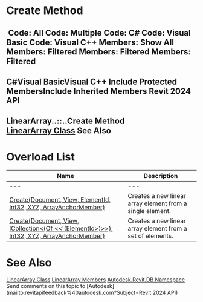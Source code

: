 # Create Method

﻿
 Code: All Code: Multiple Code: C# Code: Visual Basic Code: Visual C++  Members: Show All Members: Filtered Members: Filtered Members: Filtered   
---  
C#Visual BasicVisual C++
Include Protected MembersInclude Inherited Members
Revit 2024 API  
---  
LinearArray..::..Create Method   
[LinearArray Class](58e47064-607e-d52b-5930-7e371851a678.md "LinearArray Class") See Also  
---  
# Overload List
| Name | Description |
| --- | --- |
| --- | --- | --- |
| [Create(Document, View, ElementId, Int32, XYZ, ArrayAnchorMember)](33520964-cb76-56b5-a303-bd2bad01adfe.md "Create Method \(Document, View, ElementId, Int32, XYZ, ArrayAnchorMember\)") | Creates a new linear array element from a single element. |
| [Create(Document, View, ICollection<(Of <<'(ElementId>)>>), Int32, XYZ, ArrayAnchorMember)](77e8c92f-6b48-0f3d-923c-2737a6d6e4ab.md "Create Method \(Document, View, ICollection\(ElementId\), Int32, XYZ, ArrayAnchorMember\)") | Creates a new linear array element from a set of elements. |

# See Also
[LinearArray Class](58e47064-607e-d52b-5930-7e371851a678.md "LinearArray Class")
[LinearArray Members](8bd5e8c1-f45a-868c-12c2-b95a539ff983.md "LinearArray Members")
[Autodesk.Revit.DB Namespace](87546ba7-461b-c646-cbb1-2cb8f5bff8b2.md "Autodesk.Revit.DB Namespace")
Send comments on this topic to [Autodesk](mailto:revitapifeedback%40autodesk.com?Subject=Revit 2024 API)